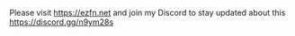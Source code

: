 Please visit https://ezfn.net and join my Discord to stay updated about this https://discord.gg/n9ym28s
